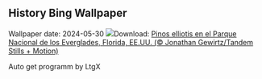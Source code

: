 ## History Bing Wallpaper
Wallpaper date: 2024-05-30
![](https://www.bing.com/th?id=OHR.Everglades90th_ES-ES6056767360_UHD.jpg&w=1000)Download: [Pinos elliotis en el Parque Nacional de los Everglades, Florida, EE.UU. (© Jonathan Gewirtz/Tandem Stills + Motion)](https://www.bing.com/th?id=OHR.Everglades90th_ES-ES6056767360_UHD.jpg)

Auto get programm by LtgX
